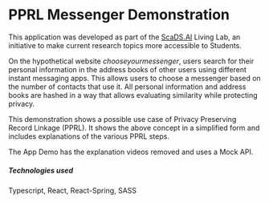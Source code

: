 # PPRL Messenger Demonstration
This application was developed as part of the [ScaDS.AI](https://scads.ai/) Living Lab, an initiative to make current research topics more accessible to Students. 

On the hypothetical website *chooseyourmessenger*, users search for their personal information in the address books of other users using different instant messaging apps. This allows users to choose a messenger based on the number of contacts that use it. All personal information and address books are hashed in a way that allows evaluating similarity while protecting privacy.

This demonstration shows a possible use case of Privacy Preserving Record Linkage (PPRL). It shows the above concept in a simplified form and includes explanations of the various PPRL steps.

The App Demo has the explanation videos removed and uses a Mock API.

##### Technologies used
Typescript, React, React-Spring, SASS